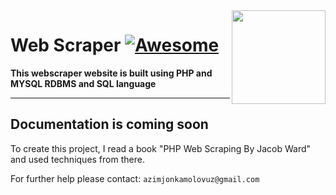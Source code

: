 <img src="https://github.com/mynameisone/Ecom/blob/master/images/Phoenix.png?raw=true" align="right" height="150"/>

# Web Scraper [![Awesome](https://cdn.rawgit.com/sindresorhus/awesome/d7305f38d29fed78fa85652e3a63e154dd8e8829/media/badge.svg)](https://github.com/sindresorhus/awesome#readme)

**This webscraper website is built using PHP and MYSQL RDBMS and SQL language**

---


## Documentation is coming soon

To create this project, I read a book "PHP Web Scraping By Jacob Ward" and used techniques from there.

For further help please contact: `azimjonkamolovuz@gmail.com` 
